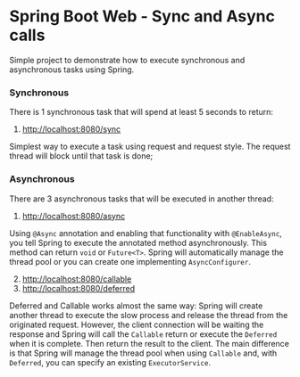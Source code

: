 Spring Boot Web - Sync and Async calls
===

Simple project to demonstrate how to execute synchronous and asynchronous tasks using Spring.

### Synchronous
There is 1 synchronous task that will spend at least 5 seconds to return:

1. <http://localhost:8080/sync>

  Simplest way to execute a task using request and request style. The request thread will block until that task is done;

### Asynchronous
There are 3 asynchronous tasks that will be executed in another thread:

1. <http://localhost:8080/async>

  Using `@Async` annotation and enabling that functionality with `@EnableAsync`, you tell Spring to execute the annotated method asynchronously. This method can return `void` or `Future<T>`. Spring will automatically manage the thread pool or you can create one implementing `AsyncConfigurer`.
  
2. <http://localhost:8080/callable>
3. <http://localhost:8080/deferred>
  
  Deferred and Callable works almost the same way: Spring will create another thread to execute the slow process and release the thread from the originated request. However, the client connection will be waiting the response and Spring will call the `Callable` return or execute the `Deferred` when it is complete. Then return the result to the client.
  The main difference is that Spring will manage the thread pool when using `Callable` and, with `Deferred`, you can specify an existing `ExecutorService`.